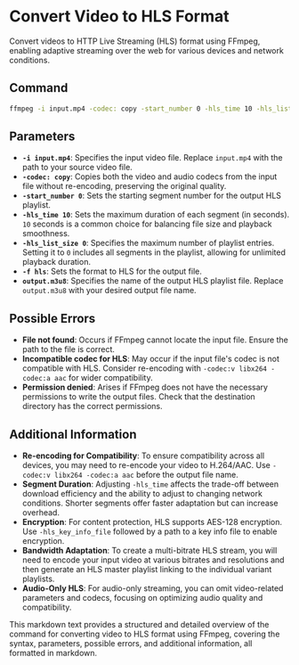 # Convert Video to HLS Format

Convert videos to HTTP Live Streaming (HLS) format using FFmpeg, enabling adaptive streaming over the web for various devices and network conditions.

## Command

```bash
ffmpeg -i input.mp4 -codec: copy -start_number 0 -hls_time 10 -hls_list_size 0 -f hls output.m3u8
```


## Parameters

- **`-i input.mp4`**: Specifies the input video file. Replace `input.mp4` with the path to your source video file.
- **`-codec: copy`**: Copies both the video and audio codecs from the input file without re-encoding, preserving the original quality.
- **`-start_number 0`**: Sets the starting segment number for the output HLS playlist.
- **`-hls_time 10`**: Sets the maximum duration of each segment (in seconds). `10` seconds is a common choice for balancing file size and playback smoothness.
- **`-hls_list_size 0`**: Specifies the maximum number of playlist entries. Setting it to `0` includes all segments in the playlist, allowing for unlimited playback duration.
- **`-f hls`**: Sets the format to HLS for the output file.
- **`output.m3u8`**: Specifies the name of the output HLS playlist file. Replace `output.m3u8` with your desired output file name.

## Possible Errors

- **File not found**: Occurs if FFmpeg cannot locate the input file. Ensure the path to the file is correct.
- **Incompatible codec for HLS**: May occur if the input file's codec is not compatible with HLS. Consider re-encoding with `-codec:v libx264 -codec:a aac` for wider compatibility.
- **Permission denied**: Arises if FFmpeg does not have the necessary permissions to write the output files. Check that the destination directory has the correct permissions.

## Additional Information

- **Re-encoding for Compatibility**: To ensure compatibility across all devices, you may need to re-encode your video to H.264/AAC. Use `-codec:v libx264 -codec:a aac` before the output file name.
- **Segment Duration**: Adjusting `-hls_time` affects the trade-off between download efficiency and the ability to adjust to changing network conditions. Shorter segments offer faster adaptation but can increase overhead.
- **Encryption**: For content protection, HLS supports AES-128 encryption. Use `-hls_key_info_file` followed by a path to a key info file to enable encryption.
- **Bandwidth Adaptation**: To create a multi-bitrate HLS stream, you will need to encode your input video at various bitrates and resolutions and then generate an HLS master playlist linking to the individual variant playlists.
- **Audio-Only HLS**: For audio-only streaming, you can omit video-related parameters and codecs, focusing on optimizing audio quality and compatibility.

This markdown text provides a structured and detailed overview of the command for converting video to HLS format using FFmpeg, covering the syntax, parameters, possible errors, and additional information, all formatted in markdown.
